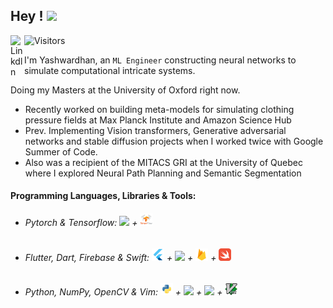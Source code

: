## Hey ! <img src="https://media.giphy.com/media/hvRJCLFzcasrR4ia7z/giphy.gif" width="25px">

<a href="https://www.linkedin.com/in/yaashwardhan/">
  <img align="left" alt="Linkdln" width="22px" src="https://upload.wikimedia.org/wikipedia/commons/thumb/8/81/LinkedIn_icon.svg/2048px-LinkedIn_icon.svg.png" />
</a>
<img alt="Visitors" src="https://visitor-badge.laobi.icu/badge?page_id=yaashwardhan&color=blue"/>
<br />

I'm Yashwardhan, an `ML Engineer` constructing neural networks to simulate computational intricate systems. 

Doing my Masters at the University of Oxford right now. 
<!-- <img align="right" src="https://github-readme-stats.vercel.app/api?username=yaashwardhan&show_icons=true&theme=gotham" /> -->

- Recently worked on building meta-models for simulating clothing pressure fields at Max Planck Institute and Amazon Science Hub
- Prev. Implementing Vision transformers, Generative adversarial networks and stable diffusion projects when I worked twice with Google Summer of Code.
- Also was a recipient of the MITACS GRI at the University of Quebec where I explored Neural Path Planning and Semantic Segmentation

#### **Programming Languages, Libraries & Tools:**  

- ###### Pytorch & Tensorflow: <code><img height="19" src="https://upload.wikimedia.org/wikipedia/commons/thumb/1/10/PyTorch_logo_icon.svg/1200px-PyTorch_logo_icon.svg.png"></code> + <code><img height="20" src="https://raw.githubusercontent.com/github/explore/80688e429a7d4ef2fca1e82350fe8e3517d3494d/topics/tensorflow/tensorflow.png"></code>
- ###### Flutter, Dart, Firebase & Swift: <code><img height="20" src="https://raw.githubusercontent.com/github/explore/80688e429a7d4ef2fca1e82350fe8e3517d3494d/topics/flutter/flutter.png"></code> + <code><img height="20" src="https://www.pngfind.com/pngs/m/144-1441576_dart-logo-png-transparent-dart-lang-png-download.png"></code> + <code><img height="20" src="https://raw.githubusercontent.com/github/explore/80688e429a7d4ef2fca1e82350fe8e3517d3494d/topics/firebase/firebase.png"></code> + <code><img height="20" src="https://raw.githubusercontent.com/github/explore/80688e429a7d4ef2fca1e82350fe8e3517d3494d/topics/swift/swift.png"></code>
- ###### Python, NumPy, OpenCV & Vim: <code><img height="20" src="https://raw.githubusercontent.com/github/explore/80688e429a7d4ef2fca1e82350fe8e3517d3494d/topics/python/python.png"></code> + <code><img height="20" src="https://static.javatpoint.com/tutorial/numpy/images/numpy-tutorial.png"></code> + <code><img height="20" src="https://upload.wikimedia.org/wikipedia/commons/thumb/3/32/OpenCV_Logo_with_text_svg_version.svg/1200px-OpenCV_Logo_with_text_svg_version.svg.png"></code> + <code><img height="20" src="https://raw.githubusercontent.com/github/explore/80688e429a7d4ef2fca1e82350fe8e3517d3494d/topics/vim/vim.png"></code>
